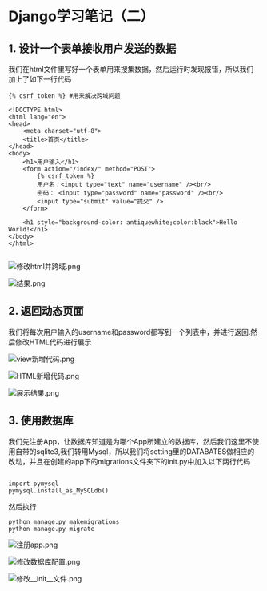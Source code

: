 # Django学习笔记（二）

## 1. 设计一个表单接收用户发送的数据
我们在html文件里写好一个表单用来搜集数据，然后运行时发现报错，所以我们加上了如下一行代码
```
{% csrf_token %} #用来解决跨域问题
```

```
<!DOCTYPE html>
<html lang="en">
<head>
    <meta charset="utf-8">
    <title>首页</title>
</head>
<body>
    <h1>用户输入</h1>
    <form action="/index/" method="POST">
        {% csrf_token %}
        用户名：<input type="text" name="username" /><br/>
        密码： <input type="password" name="password" /><br/>
        <input type="submit" value="提交" />
    </form>

    <h1 style="background-color: antiquewhite;color:black">Hello World!</h1>
</body>
</html>


```

![修改html并跨域.png](http://muyun-blog-pic.oss-cn-shanghai.aliyuncs.com/2019/06/02/5cf2b74977324.png)

![结果.png](http://muyun-blog-pic.oss-cn-shanghai.aliyuncs.com/2019/06/02/5cf2b7496bc00.png)

## 2. 返回动态页面

我们将每次用户输入的username和password都写到一个列表中，并进行返回.然后修改HTML代码进行展示


![view新增代码.png](http://muyun-blog-pic.oss-cn-shanghai.aliyuncs.com/2019/06/02/5cf2b96864dd0.png)

![HTML新增代码.png](http://muyun-blog-pic.oss-cn-shanghai.aliyuncs.com/2019/06/02/5cf2b9686934f.png)

![展示结果.png](http://muyun-blog-pic.oss-cn-shanghai.aliyuncs.com/2019/06/02/5cf2b96861670.png)

## 3. 使用数据库

我们先注册App，让数据库知道是为哪个App所建立的数据库，然后我们这里不使用自带的sqlite3,我们转用Mysql，所以我们将setting里的DATABATES做相应的改动，并且在创建的app下的migrations文件夹下的init.py中加入以下两行代码
```

import pymysql
pymysql.install_as_MySQLdb()

```

然后执行
```
python manage.py makemigrations 
python manage.py migrate
```

![注册app.png](http://muyun-blog-pic.oss-cn-shanghai.aliyuncs.com/2019/06/02/5cf2bacf03b1b.png)

![修改数据库配置.png](http://muyun-blog-pic.oss-cn-shanghai.aliyuncs.com/2019/06/02/5cf2bacef1cde.png)

![修改__init__文件.png](http://muyun-blog-pic.oss-cn-shanghai.aliyuncs.com/2019/06/02/5cf2baceed7db.png)